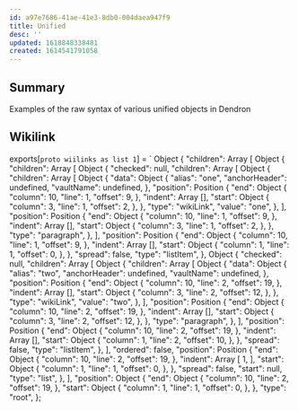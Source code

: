 ```yaml
---
id: a97e7686-41ae-41e3-8db0-004daea947f9
title: Unified
desc: ''
updated: 1618848338481
created: 1614541791058
---
```


## Summary
Examples of the raw syntax of various unified objects in Dendron

## Wikilink
exports[`proto wiilinks as list 1`] = `
Object {
  "children": Array [
    Object {
      "children": Array [
        Object {
          "checked": null,
          "children": Array [
            Object {
              "children": Array [
                Object {
                  "data": Object {
                    "alias": "one",
                    "anchorHeader": undefined,
                    "vaultName": undefined,
                  },
                  "position": Position {
                    "end": Object {
                      "column": 10,
                      "line": 1,
                      "offset": 9,
                    },
                    "indent": Array [],
                    "start": Object {
                      "column": 3,
                      "line": 1,
                      "offset": 2,
                    },
                  },
                  "type": "wikiLink",
                  "value": "one",
                },
              ],
              "position": Position {
                "end": Object {
                  "column": 10,
                  "line": 1,
                  "offset": 9,
                },
                "indent": Array [],
                "start": Object {
                  "column": 3,
                  "line": 1,
                  "offset": 2,
                },
              },
              "type": "paragraph",
            },
          ],
          "position": Position {
            "end": Object {
              "column": 10,
              "line": 1,
              "offset": 9,
            },
            "indent": Array [],
            "start": Object {
              "column": 1,
              "line": 1,
              "offset": 0,
            },
          },
          "spread": false,
          "type": "listItem",
        },
        Object {
          "checked": null,
          "children": Array [
            Object {
              "children": Array [
                Object {
                  "data": Object {
                    "alias": "two",
                    "anchorHeader": undefined,
                    "vaultName": undefined,
                  },
                  "position": Position {
                    "end": Object {
                      "column": 10,
                      "line": 2,
                      "offset": 19,
                    },
                    "indent": Array [],
                    "start": Object {
                      "column": 3,
                      "line": 2,
                      "offset": 12,
                    },
                  },
                  "type": "wikiLink",
                  "value": "two",
                },
              ],
              "position": Position {
                "end": Object {
                  "column": 10,
                  "line": 2,
                  "offset": 19,
                },
                "indent": Array [],
                "start": Object {
                  "column": 3,
                  "line": 2,
                  "offset": 12,
                },
              },
              "type": "paragraph",
            },
          ],
          "position": Position {
            "end": Object {
              "column": 10,
              "line": 2,
              "offset": 19,
            },
            "indent": Array [],
            "start": Object {
              "column": 1,
              "line": 2,
              "offset": 10,
            },
          },
          "spread": false,
          "type": "listItem",
        },
      ],
      "ordered": false,
      "position": Position {
        "end": Object {
          "column": 10,
          "line": 2,
          "offset": 19,
        },
        "indent": Array [
          1,
        ],
        "start": Object {
          "column": 1,
          "line": 1,
          "offset": 0,
        },
      },
      "spread": false,
      "start": null,
      "type": "list",
    },
  ],
  "position": Object {
    "end": Object {
      "column": 10,
      "line": 2,
      "offset": 19,
    },
    "start": Object {
      "column": 1,
      "line": 1,
      "offset": 0,
    },
  },
  "type": "root",
};
